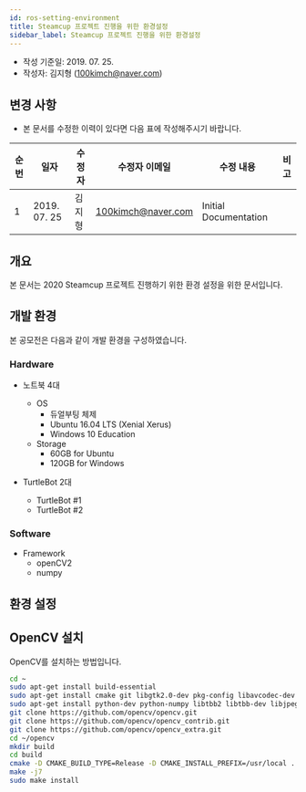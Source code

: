 ```yaml
---
id: ros-setting-environment
title: Steamcup 프로젝트 진행을 위한 환경설정
sidebar_label: Steamcup 프로젝트 진행을 위한 환경설정
---
```


- 작성 기준일: 2019. 07. 25.
- 작성자: 김지형 (100kimch@naver.com)

## 변경 사항

- 본 문서를 수정한 이력이 있다면 다음 표에 작성해주시기 바랍니다.

| 순번 | 일자         | 수정자 | 수정자 이메일      | 수정 내용             | 비고 |
| ---- | ------------ | ------ | ------------------ | --------------------- | ---- |
| 1    | 2019. 07. 25 | 김지형 | 100kimch@naver.com | Initial Documentation |      |

## 개요

본 문서는 2020 Steamcup 프로젝트 진행하기 위한 환경 설정을 위한 문서입니다.

## 개발 환경

본 공모전은 다음과 같이 개발 환경을 구성하였습니다.

### Hardware

- 노트북 4대

  - OS
    - 듀얼부팅 체제
    - Ubuntu 16.04 LTS (Xenial Xerus)
    - Windows 10 Education
  - Storage
    - 60GB for Ubuntu
    - 120GB for Windows

- TurtleBot 2대
  - TurtleBot #1
  - TurtleBot #2

### Software

- Framework
  - openCV2
  - numpy

## 환경 설정

## OpenCV 설치

OpenCV를 설치하는 방법입니다.

```bash
cd ~
sudo apt-get install build-essential
sudo apt-get install cmake git libgtk2.0-dev pkg-config libavcodec-dev libavformat-dev libswscale-dev
sudo apt-get install python-dev python-numpy libtbb2 libtbb-dev libjpeg-dev libpng-dev libtiff-dev libdc1394-22-dev
git clone https://github.com/opencv/opencv.git
git clone https://github.com/opencv/opencv_contrib.git
git clone https://github.com/opencv/opencv_extra.git
cd ~/opencv
mkdir build
cd build
cmake -D CMAKE_BUILD_TYPE=Release -D CMAKE_INSTALL_PREFIX=/usr/local ..
make -j7
sudo make install
```
